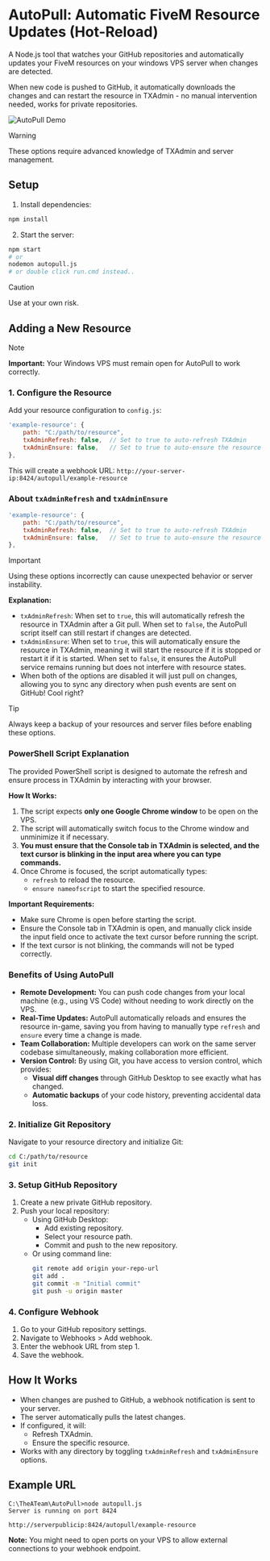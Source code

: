 # AutoPull: Automatic FiveM Resource Updates (Hot-Reload)

A Node.js tool that watches your GitHub repositories and automatically updates your FiveM resources on your windows VPS server when changes are detected.

When new code is pushed to GitHub, it automatically downloads the changes and can restart the resource in TXAdmin - no manual intervention needed, works for private repositories.

![AutoPull Demo](screenshot.gif)

> [!WARNING]  
> These options require advanced knowledge of TXAdmin and server management.

## Setup

1. Install dependencies:

```bash
npm install
```

2. Start the server:

```bash
npm start
# or
nodemon autopull.js
# or double click run.cmd instead..
```

> [!CAUTION]
> Use at your own risk.

## Adding a New Resource

> [!NOTE]  
> **Important:** Your Windows VPS must remain open for AutoPull to work correctly.

### 1. Configure the Resource

Add your resource configuration to `config.js`:

```javascript
'example-resource': {
    path: "C:/path/to/resource",
    txAdminRefresh: false,  // Set to true to auto-refresh TXAdmin
    txAdminEnsure: false,   // Set to true to auto-ensure the resource
},
```

This will create a webhook URL: `http://your-server-ip:8424/autopull/example-resource`

### About `txAdminRefresh` and `txAdminEnsure`

```javascript
'example-resource': {
    path: "C:/path/to/resource",
    txAdminRefresh: false,  // Set to true to auto-refresh TXAdmin
    txAdminEnsure: false,   // Set to true to auto-ensure the resource
},
```

> [!IMPORTANT]  
> Using these options incorrectly can cause unexpected behavior or server instability.

**Explanation:**

- `txAdminRefresh`: When set to `true`, this will automatically refresh the resource in TXAdmin after a Git pull. When set to `false`, the AutoPull script itself can still restart if changes are detected.
- `txAdminEnsure`: When set to `true`, this will automatically ensure the resource in TXAdmin, meaning it will start the resource if it is stopped or restart it if it is started. When set to `false`, it ensures the AutoPull service remains running but does not interfere with resource states.
- When both of the options are disabled it will just pull on changes, allowing you to sync any directory when push events are sent on GitHub! Cool right?

> [!TIP]
> Always keep a backup of your resources and server files before enabling these options.

### PowerShell Script Explanation

The provided PowerShell script is designed to automate the refresh and ensure process in TXAdmin by interacting with your browser.

**How It Works:**
1. The script expects **only one Google Chrome window** to be open on the VPS.
2. The script will automatically switch focus to the Chrome window and unminimize it if necessary.
3. **You must ensure that the Console tab in TXAdmin is selected, and the text cursor is blinking in the input area where you can type commands.**
4. Once Chrome is focused, the script automatically types:
   - `refresh` to reload the resource.
   - `ensure nameofscript` to start the specified resource.

**Important Requirements:**
- Make sure Chrome is open before starting the script.
- Ensure the Console tab in TXAdmin is open, and manually click inside the input field once to activate the text cursor before running the script.
- If the text cursor is not blinking, the commands will not be typed correctly.

### Benefits of Using AutoPull

- **Remote Development:** You can push code changes from your local machine (e.g., using VS Code) without needing to work directly on the VPS.
- **Real-Time Updates:** AutoPull automatically reloads and ensures the resource in-game, saving you from having to manually type `refresh` and `ensure` every time a change is made.
- **Team Collaboration:** Multiple developers can work on the same server codebase simultaneously, making collaboration more efficient.
- **Version Control:** By using Git, you have access to version control, which provides:
  - **Visual diff changes** through GitHub Desktop to see exactly what has changed.
  - **Automatic backups** of your code history, preventing accidental data loss.

### 2. Initialize Git Repository

Navigate to your resource directory and initialize Git:

```bash
cd C:/path/to/resource
git init
```

### 3. Setup GitHub Repository

1. Create a new private GitHub repository.
2. Push your local repository:
   - Using GitHub Desktop:
     - Add existing repository.
     - Select your resource path.
     - Commit and push to the new repository.
   - Or using command line:
     ```bash
     git remote add origin your-repo-url
     git add .
     git commit -m "Initial commit"
     git push -u origin master
     ```

### 4. Configure Webhook

1. Go to your GitHub repository settings.
2. Navigate to Webhooks > Add webhook.
3. Enter the webhook URL from step 1.
4. Save the webhook.

## How It Works

- When changes are pushed to GitHub, a webhook notification is sent to your server.
- The server automatically pulls the latest changes.
- If configured, it will:
  - Refresh TXAdmin.
  - Ensure the specific resource.
- Works with any directory by toggling `txAdminRefresh` and `txAdminEnsure` options.

## Example URL

```
C:\TheATeam\AutoPull>node autopull.js
Server is running on port 8424

http://serverpublicip:8424/autopull/example-resource
```

**Note:** You might need to open ports on your VPS to allow external connections to your webhook endpoint.

